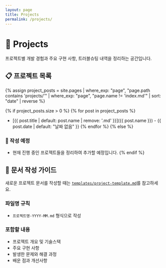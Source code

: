```yaml
---
layout: page
title: Projects
permalink: /projects/
---
```


# 📁 Projects

프로젝트별 개발 경험과 주요 구현 사항, 트러블슈팅 내역을 정리하는 공간입니다.

## 📋 프로젝트 목록

{% assign project_posts = site.pages | where_exp: "page", "page.path contains 'projects/'" | where_exp: "page", "page.name != 'index.md'" | sort: "date" | reverse %}

{% if project_posts.size > 0 %}
  {% for post in project_posts %}
- [{{ post.title | default: post.name | remove: '.md' }}]({{ post.name }}) - {{ post.date | default: "날짜 없음" }}
  {% endfor %}
{% else %}
### 📝 작성 예정
- 현재 진행 중인 프로젝트들을 정리하여 추가할 예정입니다.
{% endif %}

## 📝 문서 작성 가이드

새로운 프로젝트 문서를 작성할 때는 [`templates/project-template.md`](../templates/project-template.md)를 참고하세요.

### 파일명 규칙
- `프로젝트명-YYYY-MM.md` 형식으로 작성

### 포함할 내용
- 프로젝트 개요 및 기술스택
- 주요 구현 사항
- 발생한 문제와 해결 과정
- 배운 점과 개선사항